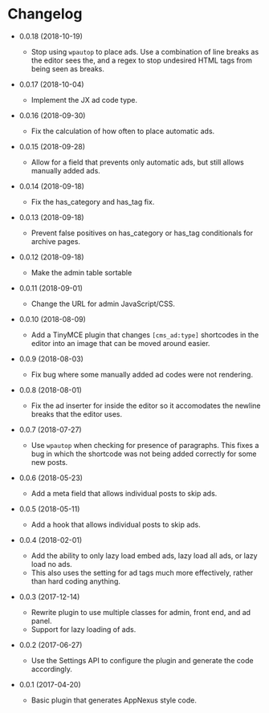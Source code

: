 Changelog
=========

* 0.0.18 (2018-10-19)

	* Stop using `wpautop` to place ads. Use a combination of line breaks as the editor sees the, and a regex to stop undesired HTML tags from being seen as breaks.

* 0.0.17 (2018-10-04)

	* Implement the JX ad code type.

* 0.0.16 (2018-09-30)

	* Fix the calculation of how often to place automatic ads.

* 0.0.15 (2018-09-28)

	* Allow for a field that prevents only automatic ads, but still allows manually added ads.

* 0.0.14 (2018-09-18)

	* Fix the has_category and has_tag fix.

* 0.0.13 (2018-09-18)

	* Prevent false positives on has_category or has_tag conditionals for archive pages.

* 0.0.12 (2018-09-18)

	* Make the admin table sortable

* 0.0.11 (2018-09-01)

	* Change the URL for admin JavaScript/CSS.

* 0.0.10 (2018-08-09)

	* Add a TinyMCE plugin that changes `[cms_ad:type]` shortcodes in the editor into an image that can be moved around easier.

* 0.0.9 (2018-08-03)

	* Fix bug where some manually added ad codes were not rendering.

* 0.0.8 (2018-08-01)

	* Fix the ad inserter for inside the editor so it accomodates the newline breaks that the editor uses.

* 0.0.7 (2018-07-27)

	* Use `wpautop` when checking for presence of paragraphs. This fixes a bug in which the shortcode was not being added correctly for some new posts.

* 0.0.6 (2018-05-23)

	* Add a meta field that allows individual posts to skip ads.

* 0.0.5 (2018-05-11)

	* Add a hook that allows individual posts to skip ads.

* 0.0.4 (2018-02-01)

	* Add the ability to only lazy load embed ads, lazy load all ads, or lazy load no ads.
	* This also uses the setting for ad tags much more effectively, rather than hard coding anything.

* 0.0.3 (2017-12-14)

	* Rewrite plugin to use multiple classes for admin, front end, and ad panel.
	* Support for lazy loading of ads.

* 0.0.2 (2017-06-27)

	* Use the Settings API to configure the plugin and generate the code accordingly.

* 0.0.1 (2017-04-20)

	* Basic plugin that generates AppNexus style code.
